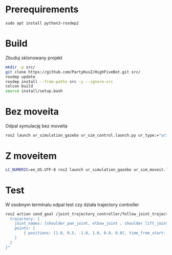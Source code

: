 # Prerequirements
```
sudo apt install python3-rosdep2
```

# Build
Zbuduj sklonowany projekt
```bash
mkdir -p src/
git clone https://github.com/PartyKusZ/HighFiveBot.git src/
rosdep update
rosdep install --from-paths src -y --ignore-src
colcon build
source install/setup.bash
```

# Bez moveita
Odpal symulację bez moveita
```bash
ros2 launch ur_simulation_gazebo ur_sim_control.launch.py ur_type:="ur3"
```

# Z moveitem
```bash
LC_NUMERIC=en_US.UTF-8 ros2 launch ur_simulation_gazebo ur_sim_moveit.launch.py ur_type:="ur3"
```

# Test
W osobnym terminalu odpal test czy działa trajectory controller
```bash
ros2 action send_goal /joint_trajectory_controller/follow_joint_trajectory control_msgs/action/FollowJointTrajectory "{
  trajectory: {
    joint_names: [shoulder_pan_joint, elbow_joint , shoulder_lift_joint, wrist_1_joint,  wrist_2_joint, wrist_3_joint ],
    points: [
        { positions: [1.0, 0.5, -1.0, 1.0, 0.0, 0.0], time_from_start: { sec: 3, nanosec: 0 } },
    ]
  }
}"
```